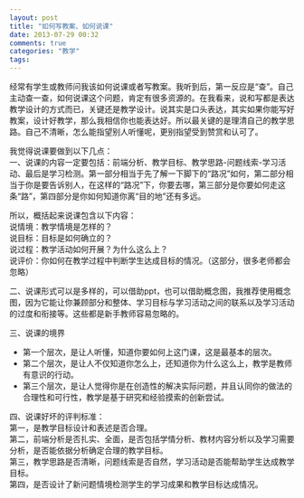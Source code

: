 ```yaml
---
layout: post
title: "如何写教案、如何说课"
date: 2013-07-29 00:32
comments: true
categories: "教学"
tags: 
---
```

经常有学生或教师问我该如何说课或者写教案。我听到后，第一反应是“查”。自己主动查一查，如何说课这个问题，肯定有很多资源的。在我看来，说和写都是表达教学设计的方式而已，关键还是教学设计。说其实是口头表达，其实如果你能写好教案，设计好教学，那么我相信你也能表达好。所以最关键的是理清自己的教学思路。自己不清晰，怎么能指望别人听懂呢，更别指望受到赞赏和认可了。  

我觉得说课要做到以下几点：  
一、说课的内容一定要包括：前端分析、教学目标、教学思路-问题线索-学习活动、最后是学习检测。第一部分相当于先了解一下脚下的“路况”如何，第二部分相当于你是要告诉别人，在这样的“路况”下，你要去哪，第三部分是你要如何走这条“路”，第四部分是你如何知道你离“目的地”还有多远。 

所以，概括起来说课包含以下内容：  
说情境：教学情境是怎样的？  
说目标：目标是如何确立的？  
说过程：教学活动如何开展？为什么这么上？    
说评价：你如何在教学过程中判断学生达成目标的情况。（这部分，很多老师都会忽略）  

二、说课形式可以是多样的，可以借助ppt，也可以借助概念图，我推荐使用概念图，因为它能让你兼顾部分和整体、学习目标与学习活动之间的联系以及学习活动的过度和衔接等。这些都是新手教师容易忽略的。  

三、说课的境界  
-   第一个层次，是让人听懂，知道你要如何上这门课，这是最基本的层次。  
-   第二个层次，是让人不仅知道你怎么上，还知道你为什么这么上，教学是教师有意识的行动。  
-   第三个层次，是让人觉得你是在创造性的解决实际问题，并且认同你的做法的合理性和可行性，教学是基于研究和经验摸索的创新尝试。   

四、说课好坏的评判标准：  
第一，是教学目标设计和表述是否合理。  
第二，前端分析是否扎实、全面，是否包括学情分析、教材内容分析以及学习需要分析，是否能依据分析确定合理的教学目标。  
第三，教学思路是否清晰，问题线索是否自然，学习活动是否能帮助学生达成教学目标。  
第四，是否设计了新问题情境检测学生的学习成果和教学目标达成情况。  